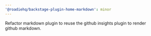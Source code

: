 ```yaml
---
'@roadiehq/backstage-plugin-home-markdown': minor
---
```


Refactor markdown plugin to reuse the github insights plugin to render github markdown.
